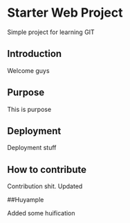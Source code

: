 # Starter Web Project

Simple project for learning GIT

## Introduction

Welcome guys

## Purpose

This is purpose

## Deployment

Deployment stuff

## How to contribute

Contribution shit. Updated

##Huyample

Added some huification